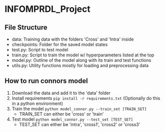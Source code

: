 # INFOMPRDL_Project

## File Structure
- data: Training data with the folders 'Cross' and 'Intra' inside
- checkpoints: Folder for the saved model states
- test.py: Script to test model
- train.py: Script to train the model w/ hyperparameters listed at the top
- model.py: Outline of the model along with its train and test functions
- utils.py: Utility functions mostly for loading and preprocessing data

## How to run connors model
1. Download the data and add it to the 'data' folder
1. Install requirements `pip install -r requirements.txt` (Optionally do this in a python environment)
1. Train the model `python model_connor.py --train_set [TRAIN_SET]`
    - TRAIN_SET can either be 'cross' or 'train'
1. Test model `python model_connor.py --test_set [TEST_SET]`
    - TEST_SET can either be 'intra', 'cross1', 'cross2' or 'cross3'